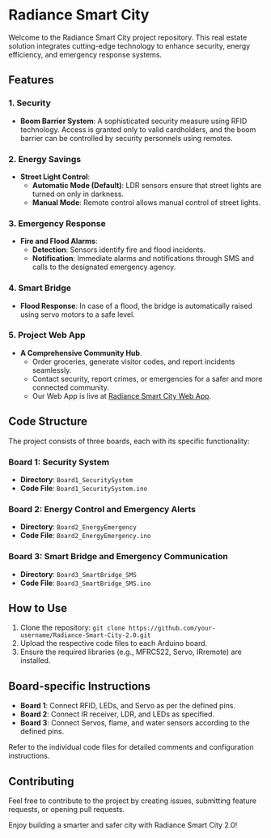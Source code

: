 # Radiance Smart City

Welcome to the Radiance Smart City project repository. This real estate solution integrates cutting-edge technology to enhance security, energy efficiency, and emergency response systems.

## Features

### 1. Security
- **Boom Barrier System**: A sophisticated security measure using RFID technology. Access is granted only to valid cardholders, and the boom barrier can be controlled by security personnels using remotes.

### 2. Energy Savings

- **Street Light Control**:
  - **Automatic Mode (Default)**: LDR sensors ensure that street lights are turned on only in darkness.
  - **Manual Mode**: Remote control allows manual control of street lights.

### 3. Emergency Response

- **Fire and Flood Alarms**:
  - **Detection**: Sensors identify fire and flood incidents.
  - **Notification**: Immediate alarms and notifications through SMS and calls to the designated emergency agency.

### 4. Smart Bridge

- **Flood Response**: In case of a flood, the bridge is automatically raised using servo motors to a safe level.

### 5. Project Web App
- **A Comprehensive Community Hub**.
   - Order groceries, generate visitor codes, and report incidents seamlessly.
   - Contact security, report crimes, or emergencies for a safer and more connected community.
   - Our Web App is live at [Radiance Smart City Web App](https://radiancesmartcity.free.nf).

## Code Structure

The project consists of three boards, each with its specific functionality:

### Board 1: Security System

- **Directory**: `Board1_SecuritySystem`
- **Code File**: `Board1_SecuritySystem.ino`

### Board 2: Energy Control and Emergency Alerts

- **Directory**: `Board2_EnergyEmergency`
- **Code File**: `Board2_EnergyEmergency.ino`

### Board 3: Smart Bridge and Emergency Communication

- **Directory**: `Board3_SmartBridge_SMS`
- **Code File**: `Board3_SmartBridge_SMS.ino`

## How to Use

1. Clone the repository: `git clone https://github.com/your-username/Radiance-Smart-City-2.0.git`
2. Upload the respective code files to each Arduino board.
3. Ensure the required libraries (e.g., MFRC522, Servo, IRremote) are installed.

## Board-specific Instructions

- **Board 1**: Connect RFID, LEDs, and Servo as per the defined pins.
- **Board 2**: Connect IR receiver, LDR, and LEDs as specified.
- **Board 3**: Connect Servos, flame, and water sensors according to the defined pins.

Refer to the individual code files for detailed comments and configuration instructions.

## Contributing

Feel free to contribute to the project by creating issues, submitting feature requests, or opening pull requests.

Enjoy building a smarter and safer city with Radiance Smart City 2.0!

